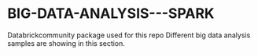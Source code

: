 # BIG-DATA-ANALYSIS---SPARK
Databrickcommunity package used for this repo
Different big data analysis samples are showing in this section.
